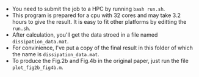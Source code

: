 - You need to submit the job to a HPC by running `bash run.sh`.
- This program is prepared for a cpu with 32 cores and may take 3.2 hours to give the result. It is easy to fit other platforms by editting the `run.sh`.
-  After calculation, you'll get the data stroed in a file named `dissipation_data.mat`.
- For convinience, I've put a copy of the final result in this folder of which the name is `dissipation_data.mat`.
- To produce the Fig.2b and Fig.4b in the original paper, just run the file `plot_fig2b_fig4b.m`.